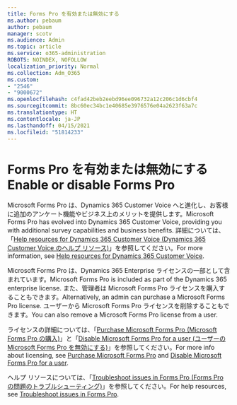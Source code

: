 ```yaml
---
title: Forms Pro を有効または無効にする
ms.author: pebaum
author: pebaum
manager: scotv
ms.audience: Admin
ms.topic: article
ms.service: o365-administration
ROBOTS: NOINDEX, NOFOLLOW
localization_priority: Normal
ms.collection: Adm_O365
ms.custom:
- "2546"
- "9000672"
ms.openlocfilehash: c4fad42beb2eebd96ee096732a12c206c1d6cbf4
ms.sourcegitcommit: 8bc60ec34bc1e40685e3976576e04a2623f63a7c
ms.translationtype: HT
ms.contentlocale: ja-JP
ms.lasthandoff: 04/15/2021
ms.locfileid: "51814233"
---
```

# <a name="enable-or-disable-forms-pro"></a><span data-ttu-id="a7989-102">Forms Pro を有効または無効にする</span><span class="sxs-lookup"><span data-stu-id="a7989-102">Enable or disable Forms Pro</span></span>

<span data-ttu-id="a7989-103">Microsoft Forms Pro は、Dynamics 365 Customer Voice へと進化し、お客様に追加のアンケート機能やビジネス上のメリットを提供します。</span><span class="sxs-lookup"><span data-stu-id="a7989-103">Microsoft Forms Pro has evolved into Dynamics 365 Customer Voice, providing you with additional survey capabilities and business benefits.</span></span> <span data-ttu-id="a7989-104">詳細については、「[Help resources for Dynamics 365 Customer Voice (Dynamics 365 Customer Voice のヘルプ リソース)](https://go.microsoft.com/fwlink/p/?linkid=2128357)」を参照してください。</span><span class="sxs-lookup"><span data-stu-id="a7989-104">For more information, see [Help resources for Dynamics 365 Customer Voice](https://go.microsoft.com/fwlink/p/?linkid=2128357).</span></span>  

<span data-ttu-id="a7989-105">Microsoft Forms Pro は、Dynamics 365 Enterprise ライセンスの一部として含まれています。</span><span class="sxs-lookup"><span data-stu-id="a7989-105">Microsoft Forms Pro is included as part of the Dynamics 365 enterprise license.</span></span> <span data-ttu-id="a7989-106">また、管理者は Microsoft Forms Pro ライセンスを購入することもできます。</span><span class="sxs-lookup"><span data-stu-id="a7989-106">Alternatively, an admin can purchase a Microsoft Forms Pro license.</span></span> <span data-ttu-id="a7989-107">ユーザーから Microsoft Forms Pro ライセンスを削除することもできます。</span><span class="sxs-lookup"><span data-stu-id="a7989-107">You can also remove a Microsoft Forms Pro license from a user.</span></span>  

<span data-ttu-id="a7989-108">ライセンスの詳細については、「[Purchase Microsoft Forms Pro (Microsoft Forms Pro の購入)](https://docs.microsoft.com/forms-pro/purchase#purchase-microsoft-forms-pro-for-users-in-a-dynamics-365-tenant)」と「[Disable Microsoft Forms Pro for a user (ユーザーの Microsoft Forms Pro を無効にする)](https://docs.microsoft.com/forms-pro/purchase#disable-microsoft-forms-pro-for-a-user-1)」を参照してください。</span><span class="sxs-lookup"><span data-stu-id="a7989-108">For more info about licensing, see [Purchase Microsoft Forms Pro](https://docs.microsoft.com/forms-pro/purchase#purchase-microsoft-forms-pro-for-users-in-a-dynamics-365-tenant) and [Disable Microsoft Forms Pro for a user](https://docs.microsoft.com/forms-pro/purchase#disable-microsoft-forms-pro-for-a-user-1).</span></span>
  
<span data-ttu-id="a7989-109">ヘルプ リソースについては、「[Troubleshoot issues in Forms Pro (Forms Pro の問題のトラブルシューティング)](https://docs.microsoft.com/forms-pro/troubleshoot)」を参照してください。</span><span class="sxs-lookup"><span data-stu-id="a7989-109">For help resources, see [Troubleshoot issues in Forms Pro](https://docs.microsoft.com/forms-pro/troubleshoot).</span></span>
